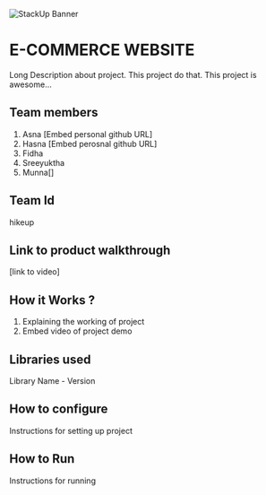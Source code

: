 ![StackUp Banner]([https://tinkerhub.frappe.cloud/files/stackup%20banner.jpeg])
# E-COMMERCE WEBSITE
Long Description about project. This project do that. This project is awesome...
## Team members
1. Asna [Embed personal github URL]
2. Hasna  [Embed perosnal github URL]
3. Fidha
4. Sreeyuktha
5. Munna[]
## Team Id
hikeup
## Link to product walkthrough
[link to video]
## How it Works ?
1. Explaining the working of project
2. Embed video of project demo
## Libraries used
Library Name - Version
## How to configure
Instructions for setting up project
## How to Run
Instructions for running
